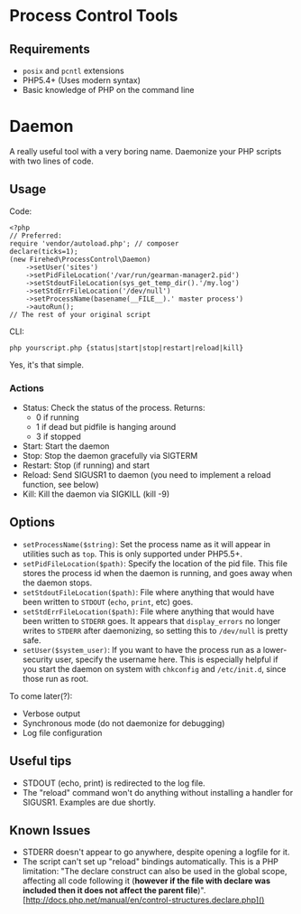 # Process Control Tools

## Requirements
* `posix` and `pcntl` extensions
* PHP5.4+ (Uses modern syntax)
* Basic knowledge of PHP on the command line

# Daemon
A really useful tool with a very boring name. Daemonize your PHP scripts with two lines of code.


## Usage
Code:

	<?php
	// Preferred:
	require 'vendor/autoload.php'; // composer
	declare(ticks=1);
    (new Firehed\ProcessControl\Daemon)
        ->setUser('sites')
        ->setPidFileLocation('/var/run/gearman-manager2.pid')
        ->setStdoutFileLocation(sys_get_temp_dir().'/my.log')
        ->setStdErrFileLocation('/dev/null')
        ->setProcessName(basename(__FILE__).' master process')
        ->autoRun();
	// The rest of your original script

CLI:

	php yourscript.php {status|start|stop|restart|reload|kill}

Yes, it's that simple.

### Actions
* Status: Check the status of the process. Returns:
	* 0 if running
	* 1 if dead but pidfile is hanging around
	* 3 if stopped
* Start: Start the daemon
* Stop: Stop the daemon gracefully via SIGTERM
* Restart: Stop (if running) and start
* Reload: Send SIGUSR1 to daemon (you need to implement a reload function, see below)
* Kill: Kill the daemon via SIGKILL (kill -9)

## Options
* `setProcessName($string)`: Set the process name as it will appear in utilities such as `top`. This is only supported under PHP5.5+.
* `setPidFileLocation($path)`: Specify the location of the pid file. This file stores the process id when the daemon is running, and goes away when the daemon stops.
* `setStdoutFileLocation($path)`: File where anything that would have been written to `STDOUT` (`echo`, `print`, etc) goes.
* `setStdErrFileLocation($path)`: File where anything that would have been written to `STDERR` goes. It appears that `display_errors` no longer writes to `STDERR` after daemonizing, so setting this to `/dev/null` is pretty safe.
* `setUser($system_user)`: If you want to have the process run as a lower-security user, specify the username here. This is especially helpful if you start the daemon on system with `chkconfig` and `/etc/init.d`, since those run as root.

To come later(?):
* Verbose output
* Synchronous mode (do not daemonize for debugging)
* Log file configuration

## Useful tips

* STDOUT (echo, print) is redirected to the log file.
* The "reload" command won't do anything without installing a handler for SIGUSR1. Examples are due shortly.


## Known Issues

* STDERR doesn't appear to go anywhere, despite opening a logfile for it.
* The script can't set up "reload" bindings automatically. This is a PHP limitation: "The declare construct can also be used in the global scope, affecting all code following it (**however if the file with declare was included then it does not affect the parent file**)". [http://docs.php.net/manual/en/control-structures.declare.php]()
